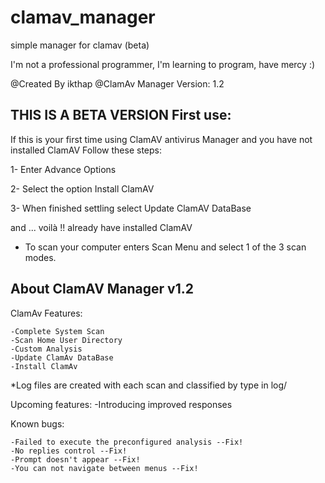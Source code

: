 # clamav_manager
simple manager for clamav (beta)

I'm not a professional programmer, I'm learning to program, have mercy :)

@Created By ikthap
@ClamAv Manager Version: 1.2

******THIS IS A BETA VERSION******
First use:
-------------
If this is your first time using ClamAV antivirus Manager and you have not installed ClamAV Follow these steps:

1- Enter Advance Options

2- Select the option Install ClamAV

3- When finished settling select Update ClamAV DataBase

and ... voilà !! already have installed ClamAV

- To scan your computer enters Scan Menu and select 1 of the 3 scan modes.


About ClamAV Manager v1.2
--------------
ClamAv Features:

	-Complete System Scan
	-Scan Home User Directory
	-Custom Analysis
	-Update ClamAv DataBase
	-Install ClamAv
*Log files are created with each scan and classified by type in log/

Upcoming features:
	-Introducing improved responses

Known bugs:

	-Failed to execute the preconfigured analysis --Fix!
	-No replies control --Fix!
	-Prompt doesn't appear --Fix!
	-You can not navigate between menus --Fix!
